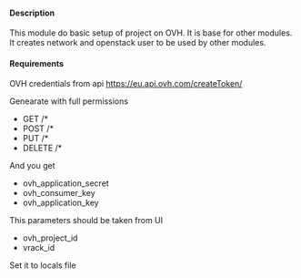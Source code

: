 #### Description

This module do basic setup of project on OVH. It is base for other modules.
It creates network and openstack user to be used by other modules.

#### Requirements

OVH credentials from api https://eu.api.ovh.com/createToken/

Genearate with full permissions 
- GET /*
- POST /*
- PUT /*
- DELETE /*

And you get
- ovh_application_secret
- ovh_consumer_key
- ovh_application_key

This parameters should be taken from UI
- ovh_project_id
- vrack_id

Set it to locals file
